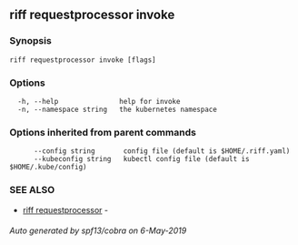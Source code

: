 ## riff requestprocessor invoke



### Synopsis



```
riff requestprocessor invoke [flags]
```

### Options

```
  -h, --help               help for invoke
  -n, --namespace string   the kubernetes namespace
```

### Options inherited from parent commands

```
      --config string       config file (default is $HOME/.riff.yaml)
      --kubeconfig string   kubectl config file (default is $HOME/.kube/config)
```

### SEE ALSO

* [riff requestprocessor](riff_requestprocessor.md)	 - 

###### Auto generated by spf13/cobra on 6-May-2019
